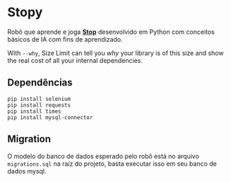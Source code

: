 # Stopy

Robô que aprende e joga **[Stop]** desenvolvido em Python com conceitos básicos de IA com fins de aprendizado.

With `--why`, Size Limit can tell you _why_ your library is of this size
and show the real cost of all your internal dependencies.

[stop]: https://stopots.com/pt/

## Dependências

```
pip install selenium
pip install requests
pip install times
pip install mysql-connector
```

## Migration

O modelo do banco de dados esperado pelo robô está no arquivo `migrations.sql` na raíz do projeto, basta executar isso em seu banco de dados mysql.
